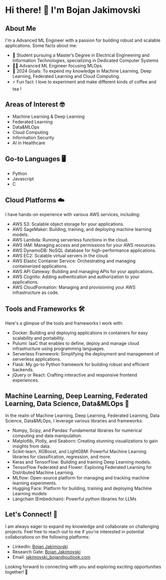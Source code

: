# Hi there! 👋 I'm  Bojan Jakimovski 

## About Me
I'm a Advanced ML Engineer with a passion for building robust and scalable applications. Some facts about me:

- 🔭 Student pursuing a Master’s Degree in Electrical Engineering and Information Technologies, specializing in Dedicated Computer Systems
- 👨‍💻 Advanced ML Engineer focusing MLOps.
- 🥅 2024 Goals: To expend my knowledge in  Machine Learning, Deep Learning, Federated Learning and Cloud Computing.
- ⚡ Fun fact: I love to experiment and make different kinds of coffee and tea !

## Areas of Interest 🤓
- Machine Learning & Deep Learning
- Federated Learning
- Data&MLOps
- Cloud Computing
- Information Security
- AI in Healthcare

## Go-to Languages 🖥️
- Python
- Javascript
- C

## Cloud Platforms ☁️
I have hands-on experience with various AWS services, including:

- AWS S3: Scalable object storage for your applications.
- AWS SageMaker: Building, training, and deploying machine learning models.
- AWS Lambda: Running serverless functions in the cloud.
- AWS IAM: Managing access and permissions for your AWS resources.
- AWS DynamoDB: NoSQL database for high-performance applications.
- AWS EC2: Scalable virtual servers in the cloud.
- AWS Elastic Container Service: Orchestrating and managing containerized applications.
- AWS API Gateway: Building and managing APIs for your applications.
- AWS Cognito: Adding authentication and authorization to your applications.
- AWS CloudFormation: Managing and provisioning your AWS infrastructure as code.

## Tools and Frameworks 🛠️
Here's a glimpse of the tools and frameworks I work with:

- Docker: Building and deploying applications in containers for easy scalability and portability.
- Pulumi: IaaC that enables to define, deploy and manage cloud infrastructure using programming languages.
- Serverless Framework: Simplifying the deployment and management of serverless applications.
- Flask: My go-to Python framework for building robust and efficient backends.
- jQuery or React: Crafting interactive and responsive frontend experiences.

## Machine Learning, Deep Learning, Federated Learning, Data Science, Data&MLOps 🤖
In the realm of Machine Learning, Deep Learning, Federated Learning, Data Science, Data&MLOps, I leverage various libraries and frameworks:

- Numpy, Scipy, and Pandas: Fundamental libraries for numerical computing and data manipulation.
- Matplotlib, Plotly, and Seaborn: Creating stunning visualizations to gain insights from data.
- Scikit-learn, XGBoost, and LightGBM: Powerful Machine Learning libraries for classification, regression, and more.
- Keras and TensorFlow: Building and training Deep Learning models.
- TensorFlow Federated and Flower: Exploring Federated Learning for Distributed Machine Learning.
- MLflow: Open-source platform for managing and tracking machine learning experiments.
- Hugging Face: Platform for building, training and deploying Machine Learning models
- Langchain (Embedchain): Powerful python libraries for LLMs

## Let's Connect! 🤝
I am always eager to expand my knowledge and collaborate on challenging projects. Feel free to reach out to me if you're interested in potential collaborations on the following platforms:

- LinkedIn: [Bojan Jakimovski](https://www.linkedin.com/in/bojan-jakimovski/)
- Research Gate: [Bojan Jakimovski](https://www.researchgate.net/profile/Bojan-Jakimovski)
- Email: jakimovski_bojan@outlook.com

Looking forward to connecting with you and exploring exciting opportunities together! 🚀
